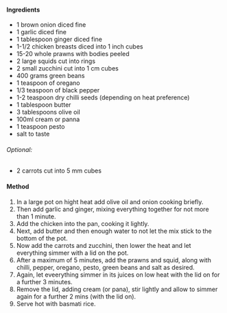 #### Ingredients

* 1 brown onion diced fine
* 1 garlic diced fine
* 1 tablespoon ginger diced fine
* 1-1/2 chicken breasts diced into 1 inch cubes
* 15-20 whole prawns with bodies peeled
* 2 large squids cut into rings 
* 2 small zucchini cut into 1 cm cubes
* 400 grams green beans
* 1 teaspoon of oregano
* 1/3 teaspoon of black pepper
* 1-2 teaspoon dry chilli seeds (depending on heat preference)
* 1 tablespoon butter
* 3 tablespoons olive oil 
* 100ml cream or panna
* 1 teaspoon pesto
* salt to taste

###### Optional:
* 2 carrots cut into 5 mm cubes


#### Method
1. In a large pot on hight heat add olive oil and onion cooking briefly.
1. Then add garlic and ginger, mixing everything together for not more than 1 minute.
1. Add the chicken into the pan, cooking it lightly.
1. Next, add butter and then enough water to not let the mix stick to the bottom of the pot.
1. Now add the carrots and zucchini, then lower the heat and let everything simmer with a lid on the pot.
1. After a maximum of 5 minutes, add the prawns and squid, along with chilli, pepper, oregano, pesto, green beans and salt as desired.
1. Again, let eveerything simmer in its juices on low heat with the lid on for a further 3 minutes.
1. Remove the lid, adding cream (or pana), stir lightly and allow to simmer again for a further 2 mins (with the lid on).
1. Serve hot with basmati rice.
